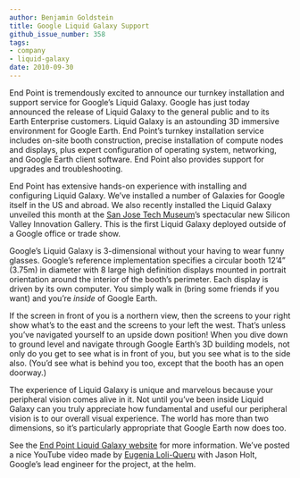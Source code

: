 ```yaml
---
author: Benjamin Goldstein
title: Google Liquid Galaxy Support
github_issue_number: 358
tags:
- company
- liquid-galaxy
date: 2010-09-30
---
```


End Point is tremendously excited to announce our turnkey installation and support service for Google’s Liquid Galaxy. Google has just today announced the release of Liquid Galaxy to the general public and to its Earth Enterprise customers. Liquid Galaxy is an astounding 3D immersive environment for Google Earth. End Point’s turnkey installation service includes on-site booth construction, precise installation of compute nodes and displays, plus expert configuration of operating system, networking, and Google Earth client software. End Point also provides support for upgrades and troubleshooting.

End Point has extensive hands-on experience with installing and configuring Liquid Galaxy. We’ve installed a number of Galaxies for Google itself in the US and abroad. We also recently installed the Liquid Galaxy unveiled this month at the [San Jose Tech Museum](https://www.thetech.org/)’s spectacular new Silicon Valley Innovation Gallery. This is the first Liquid Galaxy deployed outside of a Google office or trade show.

Google’s Liquid Galaxy is 3-dimensional without your having to wear funny glasses. Google’s reference implementation specifies a circular booth 12’4” (3.75m) in diameter with 8 large high definition displays mounted in portrait orientation around the interior of the booth’s perimeter. Each display is driven by its own computer. You simply walk in (bring some friends if you want) and you’re *inside* of Google Earth.

If the screen in front of you is a northern view, then the screens to your right show what’s to the east and the screens to your left the west. That’s unless you’ve navigated yourself to an upside down position! When you dive down to ground level and navigate through Google Earth’s 3D building models, not only do you get to see what is in front of you, but you see what is to the side also. (You’d see what is behind you too, except that the booth has an open doorway.)

The experience of Liquid Galaxy is unique and marvelous because your peripheral vision comes alive in it. Not until you’ve been inside Liquid Galaxy can you truly appreciate how fundamental and useful our peripheral vision is to our overall visual experience. The world has more than two dimensions, so it’s particularly appropriate that Google Earth now does too.

See the [End Point Liquid Galaxy website](https://liquidgalaxy.endpoint.com/) for more information. We’ve posted a nice YouTube video made by [Eugenia Loli-Queru](http://eugenia.queru.com/) with Jason Holt, Google’s lead engineer for the project, at the helm.
